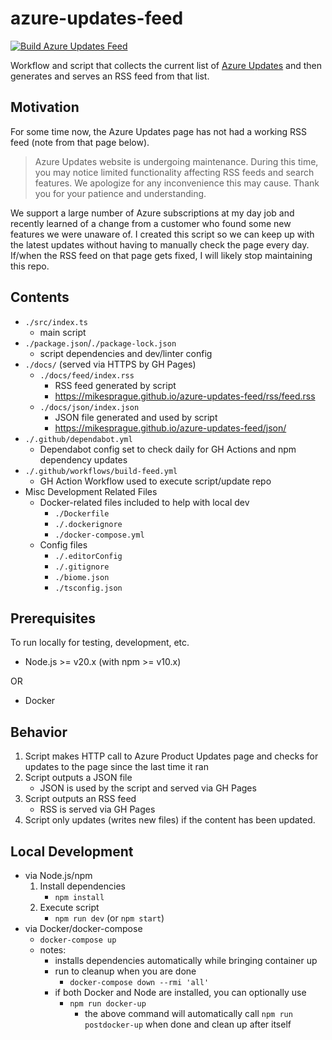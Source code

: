 # azure-updates-feed

[![Build Azure Updates Feed](https://github.com/mikesprague/azure-updates-feed/actions/workflows/build-feed.yml/badge.svg)](https://github.com/mikesprague/azure-updates-feed/actions/workflows/build-feed.yml)

Workflow and script that collects the current list of [Azure Updates](https://azure.microsoft.com/en-us/updates/) and then generates and serves an RSS feed from that list.

## Motivation

For some time now, the Azure Updates page has not had a working RSS feed (note from that page below).

> Azure Updates website is undergoing maintenance. During this time, you may notice limited functionality
> affecting RSS feeds and search features. We apologize for any inconvenience this may cause. Thank you
> for your patience and understanding.

We support a large number of Azure subscriptions at my day job and recently learned of a change from
a customer who found some new features we were unaware of. I created this script so we can keep up with
the latest updates without having to manually check the page every day. If/when the RSS feed on that page
gets fixed, I will likely stop maintaining this repo.

## Contents

- `./src/index.ts`
  - main script
- `./package.json`/`./package-lock.json`
  - script dependencies and dev/linter config
- `./docs/` (served via HTTPS by GH Pages)
  - `./docs/feed/index.rss`
    - RSS feed generated by script
    - <https://mikesprague.github.io/azure-updates-feed/rss/feed.rss>
  - `./docs/json/index.json`
    - JSON file generated and used by script
    - <https://mikesprague.github.io/azure-updates-feed/json/>
- `./.github/dependabot.yml`
  - Dependabot config set to check daily for GH Actions and npm dependency updates
- `./.github/workflows/build-feed.yml`
  - GH Action Workflow used to execute script/update repo
- Misc Development Related Files
  - Docker-related files included to help with local dev
    - `./Dockerfile`
    - `./.dockerignore`
    - `./docker-compose.yml`
  - Config files
    - `./.editorConfig`
    - `./.gitignore`
    - `./biome.json`
    - `./tsconfig.json`

## Prerequisites

To run locally for testing, development, etc.

- Node.js >= v20.x (with npm >= v10.x)

OR

- Docker

## Behavior

1. Script makes HTTP call to Azure Product Updates page and checks for updates to the page since the last time it ran
1. Script outputs a JSON file
    - JSON is used by the script and served via GH Pages
1. Script outputs an RSS feed
    - RSS is served via GH Pages
1. Script only updates (writes new files) if the content has been updated.

## Local Development

- via Node.js/npm
  1. Install dependencies
      - `npm install`
  1. Execute script
      - `npm run dev` (or `npm start`)
- via Docker/docker-compose
  - `docker-compose up`
  - notes:
    - installs dependencies automatically while bringing container up
    - run to cleanup when you are done
      - `docker-compose down --rmi 'all'`
    - if both Docker and Node are installed, you can optionally use
      - `npm run docker-up`
        - the above command will  automatically call `npm run postdocker-up` when done and clean up after itself
